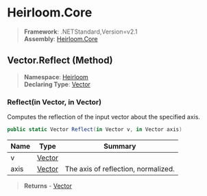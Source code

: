 # Heirloom.Core

> **Framework**: .NETStandard,Version=v2.1  
> **Assembly**: [Heirloom.Core][0]

## Vector.Reflect (Method)

> **Namespace**: [Heirloom][0]  
> **Declaring Type**: [Vector][1]

### Reflect(in Vector, in Vector)

Computes the reflection of the input vector about the specified axis.

```cs
public static Vector Reflect(in Vector v, in Vector axis)
```

| Name | Type        | Summary                             |
|------|-------------|-------------------------------------|
| v    | [Vector][1] |                                     |
| axis | [Vector][1] | The axis of reflection, normalized. |

> **Returns** - [Vector][1]

[0]: ../../../Heirloom.Core.md
[1]: ../Vector.md
